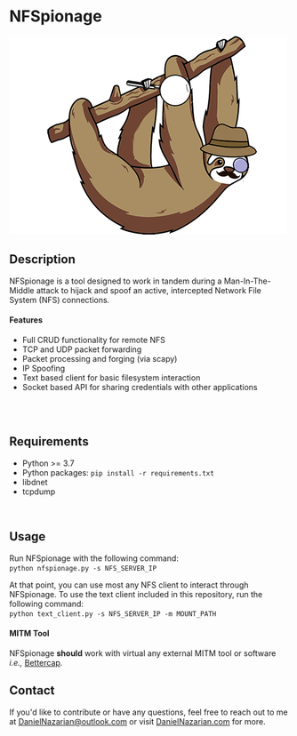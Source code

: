 # NFSpionage

![](./logo.png)

## Description
NFSpionage is a tool designed to work in tandem during a Man-In-The-Middle attack to hijack and spoof an active, intercepted Network File System (NFS) connections.

#### Features
- Full CRUD functionality for remote NFS 
- TCP and UDP packet forwarding
- Packet processing and forging (via scapy)
- IP Spoofing
- Text based client for basic filesystem interaction
- Socket based API for sharing credentials with other applications
<br>
<br>


## Requirements
- Python >= 3.7
- Python packages: `pip install -r requirements.txt`
- libdnet
- tcpdump
<br>


## Usage
Run NFSpionage with the following command:<br>
`python nfspionage.py -s NFS_SERVER_IP`<br>

At that point, you can use most any NFS client to interact through NFSpionage. To use the text client included in this repository, run the following command:<br>
`python text_client.py -s NFS_SERVER_IP -m MOUNT_PATH`

#### MITM Tool
NFSpionage **should** work with virtual any external MITM tool or software _i.e.,_ <a href="https://www.bettercap.org/">Bettercap</a>.
<br>

## Contact
If you'd like to contribute or have any questions, feel free to reach out to me at <a href="mailto:danielnazarian@outlook.com">DanielNazarian@outlook.com</a> or visit <a href="https://DanielNazarian.com">DanielNazarian.com</a> for more. 